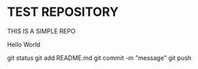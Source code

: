 # TEST REPOSITORY

THIS IS A SIMPLE REPO

Hello World 

git status
git add README.md
git commit -m "message"
git push